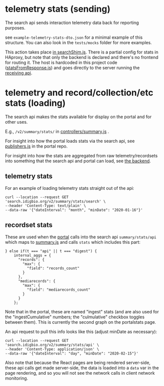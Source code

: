 # telemetry stats (sending)

The search api sends interaction telemetry data back for reporting purposes.

see `example-telemetry-stats-dto.json` for a minimal example of this structure.  You can also look in the `tests/mocks` folder for more examples.

This action takes place [in searchShim.js](https://github.com/iDigBio/idigbio-search-api/blob/master/src/searchShim.js#L74).  There is a partial config for stats in HAproxy, but note that only the backend is declared and there's no frontend for routing it.  The host is hardcoded in this project code ([statsFromResponse.js](https://github.com/iDigBio/idigbio-search-api/blob/master/src/lib/statsFromResponse.js#L46)) and goes directly to the server running the [receiving api](https://github.com/iDigBio/telemetry-collector-api).

# telemetry and record/collection/etc stats (loading)

The search api makes the stats available for display on the portal and for other uses.  

E.g., `/v2/summary/stats/`  in [controllers/summary.js](https://github.com/iDigBio/idigbio-search-api/blob/master/src/controllers/summary.js#L212) . 

For insight into how the portal loads stats via the search api, see [publishers.js](https://github.com/iDigBio/idb-portal/blob/master/app/controllers/publishers.js#L14) in the portal repo.

For insight into how the stats are aggregated from raw telemetry/recordsets into something that the search api and portal can load, see [the backend](https://github.com/iDigBio/idb-backend/tree/master/idb/stats).

## telemetry stats

For an example of loading telemetry stats straight out of the api:

```
curl --location --request GET 'search.idigbio.org/v2/summary/stats/search' \
--header 'Content-Type: text/plain' \
--data-raw '{"dateInterval": "month", "minDate": "2020-01-16"}'

```


## recordset stats


These are used when the [portal](https://www.idigbio.org/portal/portalstats) calls into the search api `summary/stats/api` which maps to [summary.js](https://github.com/iDigBio/idigbio-search-api/blob/master/src/controllers/summary.js#L212) and calls `stats` which includes this part:

```
} else if(t === "api" || t === "digest") {
    internal_aggs = {
      "records": {
        "max": {
          "field": "records_count"
        }
      },
      "mediarecords": {
        "max": {
          "field": "mediarecords_count"
        }
      }
    };
```


Note that in the portal, these are named "ingest" stats (and are also used for the "ingestCumulative" numbers; the "culmulative" checkbox toggles between them). This is currently the second graph on the portalstats page.  

An api request to pull this info looks like this (adjust minDate as necessary):

```
curl --location --request GET 'search.idigbio.org/v2/summary/stats/api' \
--header 'Content-Type: application/json' \
--data-raw '{"dateInterval": "day", "minDate": "2020-02-15"}'
```


Also note that because the React pages are being rendered server-side, these api calls get made server-side, the data is loaded into a `data` var in the page rendering, and so you will not see the network calls in client network monitoring.
